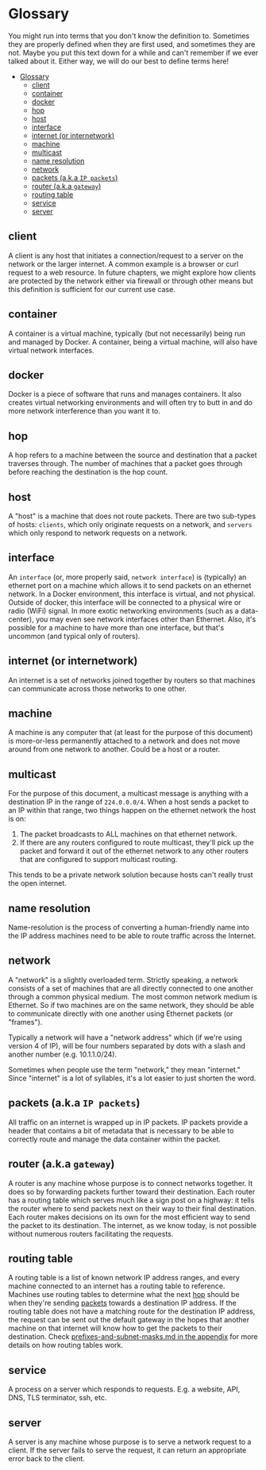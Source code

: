 # Glossary

You might run into terms that you don't know the definition to. Sometimes they are properly defined when they are first used, and sometimes they are not. Maybe you put this text down for a while and can't remember if we ever talked about it. Either way, we will do our best to define terms here!

- [Glossary](#glossary)
  - [client](#client)
  - [container](#container)
  - [docker](#docker)
  - [hop](#hop)
  - [host](#host)
  - [interface](#interface)
  - [internet (or internetwork)](#internet-or-internetwork)
  - [machine](#machine)
  - [multicast](#multicast)
  - [name resolution](#name-resolution)
  - [network](#network)
  - [packets (a.k.a `IP packets`)](#packets-aka-ip-packets)
  - [router (a.k.a `gateway`)](#router-aka-gateway)
  - [routing table](#routing-table)
  - [service](#service)
  - [server](#server)

## client

A client is any host that initiates a connection/request to a server on the network or the larger internet. A common example is a browser or curl request to a web resource. In future chapters, we might explore how clients are protected by the network either via firewall or through other means but this definition is sufficient for our current use case.

## container

A container is a virtual machine, typically (but not necessarily) being run and managed by Docker. A container, being a virtual machine, will also have virtual network interfaces.

## docker

Docker is a piece of software that runs and manages containers. It also creates virtual networking environments and will often try to butt in and do more network interference than you want it to.

## hop

A hop refers to a machine between the source and destination that a packet traverses through. The number of machines that a packet goes through before reaching the destination is the hop count.

## host

A "host" is a machine that does not route packets. There are two sub-types of hosts: `clients`, which only originate requests on a network, and `servers` which only respond to network requests on a network.

## interface

An `interface` (or, more properly said, `network interface`) is (typically) an ethernet port on a machine which allows it to send packets on an ethernet network. In a Docker environment, this interface is virtual, and not physical. Outside of docker, this interface will be connected to a physical wire or radio (WiFi) signal. In more exotic networking environments (such as a data-center), you may even see network interfaces other than Ethernet. Also, it's possible for a machine to have more than one interface, but that's uncommon (and typical only of routers).

## internet (or internetwork)

An internet is a set of networks joined together by routers so that machines can communicate across those networks to one other.

## machine

A machine is any computer that (at least for the purpose of this document) is more-or-less permanently attached to a network and does not move around from one network to another. Could be a host or a router.

## multicast

For the purpose of this document, a multicast message is anything with a destination IP in the range of `224.0.0.0/4`. When a host sends a packet to an IP within that range, two things happen on the ethernet network the host is on:

1. The packet broadcasts to ALL machines on that ethernet network.
2. If there are any routers configured to route multicast, they'll pick up the packet and forward it out of the ethernet network to any other routers that are configured to support multicast routing.

This tends to be a private network solution because hosts can't really trust the open internet.

## name resolution

Name-resolution is the process of converting a human-friendly name into the IP address machines need to be able to route traffic across the Internet.

## network

A "network" is a slightly overloaded term. Strictly speaking, a network consists of a set of machines that are all directly connected to one another through a common physical medium. The most common network medium is Ethernet. So if two machines are on the same network, they should be able to communicate directly with one another using Ethernet packets (or "frames").

Typically a network will have a "network address" which (if we're using version 4 of IP), will be four numbers separated by dots with a slash and another number (e.g. 10.1.1.0/24).

Sometimes when people use the term "network," they mean "internet." Since "internet" is a lot of syllables, it's a lot easier to just shorten the word.

## packets (a.k.a `IP packets`)

All traffic on an internet is wrapped up in IP packets. IP packets provide a header that contains a bit of metadata that is necessary to be able to correctly route and manage the data container within the packet.

## router (a.k.a `gateway`)

A router is any machine whose purpose is to connect networks together. It does so by forwarding packets further toward their destination. Each router has a routing table which serves much like a sign post on a highway: it tells the router where to send packets next on their way to their final destination. Each router makes decisions on its own for the most efficient way to send the packet to its destination. The internet, as we know today, is not possible without numerous routers facilitating the requests.

## routing table

A routing table is a list of known network IP address ranges, and every machine connected to an internet has a routing table to reference. Machines use routing tables to determine what the next [hop](#hop) should be when they're sending [packets](#packets-aka-ip-packets) towards a destination IP address. If the routing table does not have a matching route for the destination IP address, the request can be sent out the default gateway in the hopes that another machine on that internet will know how to get the packets to their destination. Check [prefixes-and-subnet-masks.md in the appendix](../appendix/prefixes-and-subnet-masks.md) for more details on how routing tables work.

## service

A process on a server which responds to requests. E.g. a website, API, DNS, TLS terminator, ssh, etc.

## server

A server is any machine whose purpose is to serve a network request to a client. If the server fails to serve the request, it can return an appropriate error back to the client.
